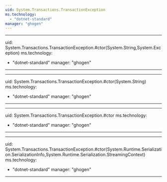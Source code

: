 ```yaml
---
uid: System.Transactions.TransactionException
ms.technology: 
  - "dotnet-standard"
manager: "ghogen"
---
```


---
uid: System.Transactions.TransactionException.#ctor(System.String,System.Exception)
ms.technology: 
  - "dotnet-standard"
manager: "ghogen"
---

---
uid: System.Transactions.TransactionException.#ctor(System.String)
ms.technology: 
  - "dotnet-standard"
manager: "ghogen"
---

---
uid: System.Transactions.TransactionException.#ctor
ms.technology: 
  - "dotnet-standard"
manager: "ghogen"
---

---
uid: System.Transactions.TransactionException.#ctor(System.Runtime.Serialization.SerializationInfo,System.Runtime.Serialization.StreamingContext)
ms.technology: 
  - "dotnet-standard"
manager: "ghogen"
---

